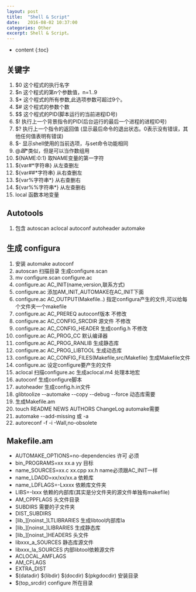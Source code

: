 ```yaml
---
layout: post
title:  "Shell & Script"
date:   2016-08-02 10:37:00
categories: Other
excerpt: Shell & Script。
---
```


* content
{:toc}

## 关键字
01. $0 这个程式的执行名字
02. $n 这个程式的第n个参数值，n=1..9
03. $* 这个程式的所有参数,此选项参数可超过9个。
04. $# 这个程式的参数个数
05. $$ 这个程式的PID(脚本运行的当前进程ID号)
06. $! 执行上一个背景指令的PID(后台运行的最后一个进程的进程ID号)
07. $? 执行上一个指令的返回值 (显示最后命令的退出状态。0表示没有错误，其他任何值表明有错误)
08. $- 显示shell使用的当前选项，与set命令功能相同
09. $@ 跟$*类似，但是可以当作数组用
10. ${NAME:0:1} 取NAME变量的第一字符
11. ${var#*字符串}  从左查删左
13. ${var##*字符串} 从右查删左 
14. ${var%字符串*}  从右查删右 
15. ${var%%字符串*} 从左查删右
16. local 函数本地变量

## Autotools
01. 包含 autoscan aclocal autoconf autoheader automake

## 生成 configura
01. 安装 automake autoconf
02. autoscan 扫描目录 生成configure.scan
03. mv configure.scan configure.ac
04. configure.ac AC_INIT(name,version,联系方式)
05. configure.ac 添加AM_INIT_AUTOMAKE在AC_INIT下面
06. configure.ac AC_OUTPUT(Makefile..) 指定configura产生的文件,可以给每个文件夹一个makefile
07. configure.ac AC_PREREQ autoconf版本 不修改
08. configure.ac AC_CONFIG_SRCDIR 源文件 不修改
09. configure.ac AC_CONFIG_HEADER 生成config.h 不修改
10. configure.ac AC_PROG_CC 默认编译器
11. configure.ac AC_PROG_RANLIB 生成静态库
12. configure.ac AC_PROG_LIBTOOL 生成动态库
13. configure.ac AC_CONFIG_FILES(Makefile,src/Makefile) 生成Makefile文件
14. configure.ac 设定configure要产生的文件
15. aclocal 扫描configure.ac 生成aclocal.m4 处理本地宏
16. autoconf 生成configure脚本
17. autoheader 生成config.h.in文件
18. glibtoolize --automake --copy --debug --force 动态库需要
19. 生成Makefile.am
20. touch README NEWS AUTHORS ChangeLog automake需要
21. automake --add-missing 或 -a
22. autoreconf -f -i -Wall,no-obsolete

## Makefile.am
* AUTOMAKE_OPTIONS=no-dependencies 许可 必须
* bin_PROGRAMS=xx xx.a yy 目标
* name_SOURCES=xx.c xx.cpp xx.h name必须跟AC_INIT一样
* name_LDADD=xx/xx/xx.a 依赖库
* name_LDFLAGS=-Lxxxx 依赖库文件夹
* LIBS=-lxxx 依赖的内部库(其实是分文件夹的源文件单独有makefile)
* AM_CPPFLAGS 头文件目录
* SUBDIRS 需要的子文件夹
* DIST_SUBDIRS
* [lib_][noinst_]LTLIBRARIES 生成libtool内部库la
* [lib_][noinst_]LIBRARIES 生成静态库
* [lib_][noinst_]HEADERS 头文件
* libxxx_a_SOURCES 静态库源文件
* libxxx_la_SOURCES 内部libtool依赖源文件
* ACLOCAL_AMFLAGS
* AM_CFLAGS
* EXTRA_DIST
* $(datadir) $(libdir) $(docdir) $(pkgdocdir) 安装目录
* $(top_srcdir) configure 所在目录











